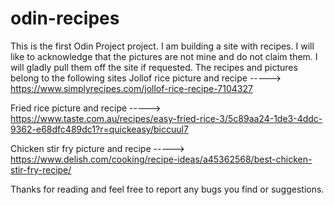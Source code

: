 # odin-recipes
This is the first Odin Project project. I am building a site with recipes. 
I will like to acknowledge that the pictures are not mine and do not claim them. I will gladly pull them off the site if requested. The recipes and pictures belong to the following sites
Jollof rice picture and recipe ----->  https://www.simplyrecipes.com/jollof-rice-recipe-7104327

Fried rice picture and recipe -----> https://www.taste.com.au/recipes/easy-fried-rice-3/5c89aa24-1de3-4ddc-9362-e68dfc489dc1?r=quickeasy/biccuul7

Chicken stir fry picture and recipe -----> https://www.delish.com/cooking/recipe-ideas/a45362568/best-chicken-stir-fry-recipe/

Thanks for reading and feel free to report any bugs you find or suggestions. 